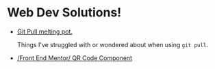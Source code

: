 # Web Dev Solutions!

+ [Git Pull melting pot.](https://zh4r.github.io/resources/git_pull.html "Pull Docs")

    Things I've struggled with or wondered about when using 
    `git pull`.

+ [/Front End Mentor/ QR Code Component](https://zh4r.github.io/FEM/qr-code/index.html "QR Code Component")